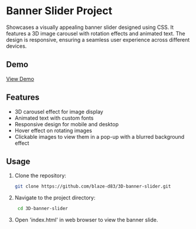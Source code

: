 # Banner Slider Project

Showcases a visually appealing banner slider designed using CSS. It features a 3D image carousel with rotation effects and animated text. The design is responsive, ensuring a seamless user experience across different devices.

## Demo

[View Demo](https://blaze-d83.github.io/3D-banner-slider/)

## Features

- 3D carousel effect for image display
- Animated text with custom fonts
- Responsive design for mobile and desktop
- Hover effect on rotating images
- Clickable images to view them in a pop-up with a blurred background effect

## Usage

1. Clone the repository:
   ```bash
   git clone https://github.com/blaze-d83/3D-banner-slider.git
   ```

2. Navigate to the project directory:
   ```bash
    cd 3D-banner-slider
   ```

3. Open 'index.html' in web browser to view the banner slide.

